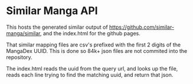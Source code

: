 # Similar Manga API

This hosts the generated similar output of https://github.com/similar-manga/similar, and the index.html for the github pages.

That similar mapping files are csv's prefixed with the first 2 digits of the MangaDex UUID.  This is done so 84k+ json files are not commited into the repository.

The index.html reads the uuid from the query url, and looks up the file, reads each line trying to find the matching uuid, and return that json.